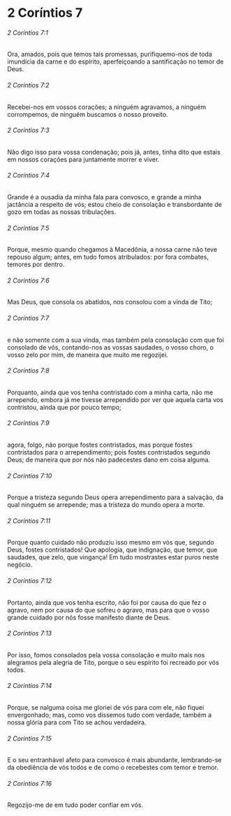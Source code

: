 # 2 Coríntios 7

###### 2 Coríntios 7:1

Ora, amados, pois que temos tais promessas, purifiquemo-nos de toda imundícia da carne e do espírito, aperfeiçoando a santificação no temor de Deus.

###### 2 Coríntios 7:2

Recebei-nos em vossos corações; a ninguém agravamos, a ninguém corrompemos, de ninguém buscamos o nosso proveito.

###### 2 Coríntios 7:3

Não digo isso para vossa condenação; pois já, antes, tinha dito que estais em nossos corações para juntamente morrer e viver.

###### 2 Coríntios 7:4

Grande é a ousadia da minha fala para convosco, e grande a minha jactância a respeito de vós; estou cheio de consolação e transbordante de gozo em todas as nossas tribulações.

###### 2 Coríntios 7:5

Porque, mesmo quando chegamos à Macedônia, a nossa carne não teve repouso algum; antes, em tudo fomos atribulados: por fora combates, temores por dentro.

###### 2 Coríntios 7:6

Mas Deus, que consola os abatidos, nos consolou com a vinda de Tito;

###### 2 Coríntios 7:7

e não somente com a sua vinda, mas também pela consolação com que foi consolado de vós, contando-nos as vossas saudades, o vosso choro, o vosso zelo por mim, de maneira que muito me regozijei.

###### 2 Coríntios 7:8

Porquanto, ainda que vos tenha contristado com a minha carta, não me arrependo, embora já me tivesse arrependido por ver que aquela carta vos contristou, ainda que por pouco tempo;

###### 2 Coríntios 7:9

agora, folgo, não porque fostes contristados, mas porque fostes contristados para o arrependimento; pois fostes contristados segundo Deus; de maneira que por nós não padecestes dano em coisa alguma.

###### 2 Coríntios 7:10

Porque a tristeza segundo Deus opera arrependimento para a salvação, da qual ninguém se arrepende; mas a tristeza do mundo opera a morte.

###### 2 Coríntios 7:11

Porque quanto cuidado não produziu isso mesmo em vós que, segundo Deus, fostes contristados! Que apologia, que indignação, que temor, que saudades, que zelo, que vingança! Em tudo mostrastes estar puros neste negócio.

###### 2 Coríntios 7:12

Portanto, ainda que vos tenha escrito, não foi por causa do que fez o agravo, nem por causa do que sofreu o agravo, mas para que o vosso grande cuidado por nós fosse manifesto diante de Deus.

###### 2 Coríntios 7:13

Por isso, fomos consolados pela vossa consolação e muito mais nos alegramos pela alegria de Tito, porque o seu espírito foi recreado por vós todos.

###### 2 Coríntios 7:14

Porque, se nalguma coisa me gloriei de vós para com ele, não fiquei envergonhado; mas, como vos dissemos tudo com verdade, também a nossa glória para com Tito se achou verdadeira.

###### 2 Coríntios 7:15

E o seu entranhável afeto para convosco é mais abundante, lembrando-se da obediência de vós todos e de como o recebestes com temor e tremor.

###### 2 Coríntios 7:16

Regozijo-me de em tudo poder confiar em vós.


